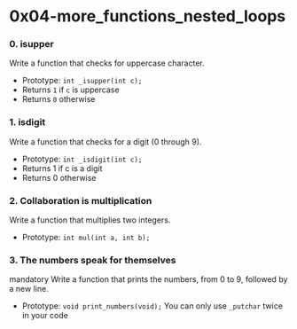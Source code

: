 # 0x04-more\_functions\_nested\_loops

### 0. isupper
Write a function that checks for uppercase character.
- Prototype: `int _isupper(int c);`
- Returns `1` if `c` is uppercase
- Returns `0` otherwise

### 1. isdigit
Write a function that checks for a digit (0 through 9).
- Prototype: `int _isdigit(int c);`
- Returns 1 if c is a digit
- Returns 0 otherwise

### 2. Collaboration is multiplication
Write a function that multiplies two integers.
- Prototype: `int mul(int a, int b);`

### 3. The numbers speak for themselves
mandatory
Write a function that prints the numbers, from 0 to 9, followed by a new line.
- Prototype: `void print_numbers(void);`
You can only use `_putchar` twice in your code
